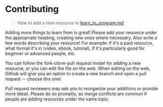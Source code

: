 # Contributing

> How to add a new resource to [learn_to_program.md](https://github.com/WomenWhoCode/guidelines-resources/blob/master/learn_to_program.md)

Adding more things to learn from is great! Please add your resource under the appropriate heading, creating new ones where necessary. Also write a few words describing your resource! For example: if it's a paid resource, what format it's in (video, ebook, tutorial), if it's particularly good for beginner or advanced people, etc.

You can follow the fork-clone-pull request model for adding a new resource, or you can edit the file on the web. When editing on the web, Github will give you an option to create a new branch and open a pull request -- choose this one!

Pull request reviewers may ask you to reorganize your additions or provide more detail. Please do so promptly, as merge conflicts are common if people are adding resources under the same topic.
